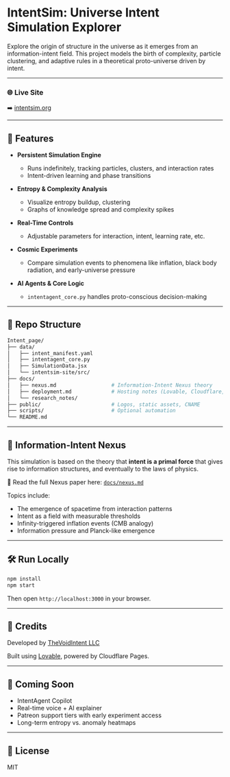 # IntentSim: Universe Intent Simulation Explorer

Explore the origin of structure in the universe as it emerges from an information-intent field. This project models the birth of complexity, particle clustering, and adaptive rules in a theoretical proto-universe driven by intent.

---

### 🌐 Live Site
➡️ [intentsim.org](https://intentsim.org)

---

## 🚀 Features

- **Persistent Simulation Engine**
  - Runs indefinitely, tracking particles, clusters, and interaction rates
  - Intent-driven learning and phase transitions

- **Entropy & Complexity Analysis**
  - Visualize entropy buildup, clustering
  - Graphs of knowledge spread and complexity spikes

- **Real-Time Controls**
  - Adjustable parameters for interaction, intent, learning rate, etc.

- **Cosmic Experiments**
  - Compare simulation events to phenomena like inflation, black body radiation, and early-universe pressure

- **AI Agents & Core Logic**
  - `intentagent_core.py` handles proto-conscious decision-making

---

## 📂 Repo Structure

```sh
Intent_page/
├── data/
│   ├── intent_manifest.yaml
│   ├── intentagent_core.py
│   ├── SimulationData.jsx
│   └── intentsim-site/src/
├── docs/
│   ├── nexus.md                  # Information-Intent Nexus theory
│   ├── deployment.md             # Hosting notes (Lovable, Cloudflare, local)
│   └── research_notes/
├── public/                       # Logos, static assets, CNAME
├── scripts/                      # Optional automation
└── README.md
```

---

## 📖 Information-Intent Nexus

This simulation is based on the theory that **intent is a primal force** that gives rise to information structures, and eventually to the laws of physics.

📄 Read the full Nexus paper here: [`docs/nexus.md`](./docs/nexus.md)

Topics include:
- The emergence of spacetime from interaction patterns
- Intent as a field with measurable thresholds
- Infinity-triggered inflation events (CMB analogy)
- Information pressure and Planck-like emergence

---

## 🛠️ Run Locally

```bash
npm install
npm start
```
Then open `http://localhost:3000` in your browser.

---

## 🧠 Credits

Developed by [TheVoidIntent LLC](https://intentsim.org)

Built using [Lovable](https://lovable.dev), powered by Cloudflare Pages.

---

## 🧪 Coming Soon
- IntentAgent Copilot
- Real-time voice + AI explainer
- Patreon support tiers with early experiment access
- Long-term entropy vs. anomaly heatmaps

---

## 📜 License
MIT
